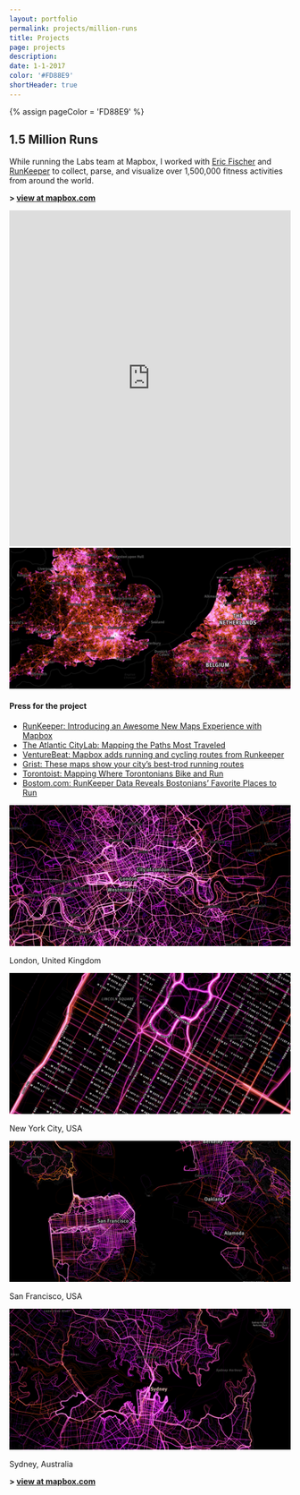```yaml
---
layout: portfolio
permalink: projects/million-runs
title: Projects
page: projects
description:
date: 1-1-2017
color: '#FD88E9'
shortHeader: true
---
```

{% assign pageColor =  'FD88E9' %}

<div class="pb5 f4 lh-copy">
    <h2 class="f2 f-subheadline-ns mv4">1.5 Million Runs</h2>
    <section>
        <p>
            While running the Labs team at Mapbox, I worked with <a href="https://twitter.com/enf">Eric Fischer</a> and <a href="http://runkeeper.com/">RunKeeper</a> to collect, parse, and visualize over 1,500,000 fitness activities from around the world.
        </p>
        <p class="f3 mb5 pb4 bb b--{{pageColor}}">
            <strong>> <a href="https://a.tiles.mapbox.com/v4/heyitsgarrett.kf2a2nb1/page.html?access_token=pk.eyJ1IjoiaGV5aXRzZ2FycmV0dCIsImEiOiIwdWt5ZlpjIn0.73b7Y47rgFnSD7QCNeS-zA#3/27.92/-53.79">view at mapbox.com</a></strong>
        </p>
    </section>
    <section class="pb3">
        <div class="w-100 pb5 mb5 dn db-ns bb b--{{pageColor}}">
            <iframe width="100%"
                height="600px"
                frameBorder="0"
                src="https://a.tiles.mapbox.com/v4/heyitsgarrett.kf2a2nb1.html?access_token=pk.eyJ1IjoiaGV5aXRzZ2FycmV0dCIsImEiOiIwdWt5ZlpjIn0.73b7Y47rgFnSD7QCNeS-zA#5/38.617/-95.713"
            ></iframe>
        </div>
        <div class="w-100 pb5">
            <img src="/images/projects/million-runs/map-europe.png" />
        </div>
        <div class="pb5">
            <div class="w-100 w-50-ns ml-auto-ns mr-auto-ns pa4-ns ba-ns b--{{pageColor}}">
                <h4 class="f3 ma0 pa0 mb4">Press for the project</h4>
                <ul class="list f5 ma0 pa0 bold">
                    <li class="ma0 pa0 mb2">
                        <a href="https://blog.runkeeper.com/1565/introducing-an-awesome-new-maps-experience-with-mapbox/">
                            RunKeeper: Introducing an Awesome New Maps Experience with Mapbox
                        </a>
                    </li>
                    <li class="ma0 pa0 mb2">
                        <a href="https://www.citylab.com/transportation/2014/12/mapping-the-paths-most-traveled/383940/">
                            The Atlantic CityLab: Mapping the Paths Most Traveled
                        </a>
                    </li>
                    <li class="ma0 pa0 mb2">
                        <a href="https://venturebeat.com/2015/08/17/mapbox-adds-running-and-cycling-routes-from-runkeeper-into-its-mapping-software/">
                            VentureBeat: Mapbox adds running and cycling routes from Runkeeper
                        </a>
                    </li>
                    <li class="ma0 pa0 mb2">
                        <a href="http://grist.org/cities/these-maps-show-your-citys-best-trod-running-routes/">
                            Grist: These maps show your city’s best-trod running routes
                        </a>
                    </li>
                    <li class="ma0 pa0 mb2">
                        <a href="https://torontoist.com/2015/02/where-torontonians-bike-and-run/">
                            Torontoist: Mapping Where Torontonians Bike and Run
                        </a>
                    </li>
                    <li class="ma0 pa0 mb2">
                        <a href="https://www.boston.com/culture/health/2015/01/06/runkeeper-data-reveals-bostonians-favorite-places-to-run">
                            Bostom.com: RunKeeper Data Reveals Bostonians’ Favorite Places to Run
                        </a>
                    </li>
                </ul>
            </div>
        </div>
        <div class="w-100 pb5 mb5">
            <img src="/images/projects/million-runs/map-london.png" />
            <p class="f4 mid-gray tc pt4 i">London, United Kingdom</p>
        </div>
        <div class="w-100 pb5 mb5">
            <img src="/images/projects/million-runs/map-nyc.png" />
            <p class="f4 mid-gray tc pt4 i">New York City, USA</p>
        </div>
        <div class="w-100 pb5 mb5">
            <img src="/images/projects/million-runs/map-sf.png" />
            <p class="f4 mid-gray tc pt4 i">San Francisco, USA</p>
        </div>
        <div class="w-100 pb5 mb5 bb b--{{pageColor}}">
            <img src="/images/projects/million-runs/map-sydney.png" />
            <p class="f4 mid-gray tc pt4 i">Sydney, Australia</p>
        </div>
    </section>
    <p class="f2 mb4 pb4 tc">
        <strong>> <a href="https://a.tiles.mapbox.com/v4/heyitsgarrett.kf2a2nb1/page.html?access_token=pk.eyJ1IjoiaGV5aXRzZ2FycmV0dCIsImEiOiIwdWt5ZlpjIn0.73b7Y47rgFnSD7QCNeS-zA#3/27.92/-53.79">view at mapbox.com</a></strong>
    </p>

</div>

